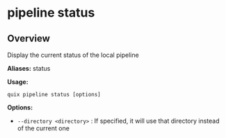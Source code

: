 # pipeline status

## Overview

Display the current status of the local pipeline

**Aliases:** status

**Usage:**

```
quix pipeline status [options]
```

**Options:**

- `--directory <directory>` : If specified, it will use that directory instead of the current one


